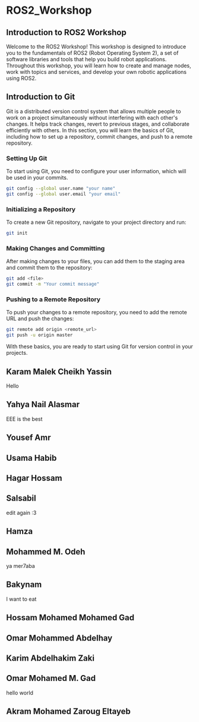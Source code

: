 # ROS2_Workshop

## Introduction to ROS2 Workshop

Welcome to the ROS2 Workshop! This workshop is designed to introduce you to the fundamentals of ROS2 (Robot Operating System 2), a set of software libraries and tools that help you build robot applications. Throughout this workshop, you will learn how to create and manage nodes, work with topics and services, and develop your own robotic applications using ROS2.

## Introduction to Git

Git is a distributed version control system that allows multiple people to work on a project simultaneously without interfering with each other's changes. It helps track changes, revert to previous stages, and collaborate efficiently with others. In this section, you will learn the basics of Git, including how to set up a repository, commit changes, and push to a remote repository.

### Setting Up Git

To start using Git, you need to configure your user information, which will be used in your commits.

```sh
git config --global user.name "your name"
git config --global user.email "your email"
```

### Initializing a Repository

To create a new Git repository, navigate to your project directory and run:

```sh
git init
```

### Making Changes and Committing

After making changes to your files, you can add them to the staging area and commit them to the repository:

```sh
git add <file>
git commit -m "Your commit message"
```

### Pushing to a Remote Repository

To push your changes to a remote repository, you need to add the remote URL and push the changes:

```sh
git remote add origin <remote_url>
git push -u origin master
```

With these basics, you are ready to start using Git for version control in your projects.



## Karam Malek Cheikh Yassin
Hello

## Yahya Nail Alasmar 
EEE is the best


## Yousef Amr

## Usama Habib

## Hagar Hossam

## Salsabil 
edit again :3 

## Hamza

## Mohammed M. Odeh
ya mer7aba

## Bakynam
I want to eat 
## Hossam Mohamed Mohamed Gad

## Omar Mohammed Abdelhay

## Karim Abdelhakim Zaki

## Omar Mohamed M. Gad
hello world
## Akram Mohamed Zaroug Eltayeb
